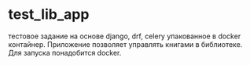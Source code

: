 # test_lib_app
тестовое задание на основе django, drf, celery упакованное в docker контайнер. Приложение позволяет управлять книгами в библиотеке.
Для запуска понадобится docker.
